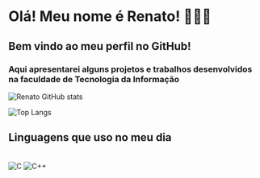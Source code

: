 # Olá! Meu nome é Renato! 🙋🏻‍♂️
## Bem vindo ao meu perfil no GitHub!
### Aqui apresentarei alguns projetos e trabalhos desenvolvidos na faculdade de Tecnologia da Informação
![Renato GitHub stats](https://github-readme-stats.vercel.app/api?username=renat0ben&show_icons=true&theme=tokyonight)

![Top Langs](https://github-readme-stats.vercel.app/api/top-langs/?username=renat0ben)
## Linguagens que uso no meu dia
<div style="display: inline_block"><br/>
  <img align="center" alt= "C"  src="https://img.shields.io/badge/C-00599C?style=for-the-badge&logo=c&logoColor=white" />
  <img align="center" alt= "C++"  src="https://img.shields.io/badge/C%2B%2B-00599C?style=for-the-badge&logo=c%2B%2B&logoColor=white" />
  </div>
